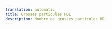 ```yaml
---
translation: automatic
title: Grosses particules HDL
description: Nombre de grosses particules HDL
---
```

